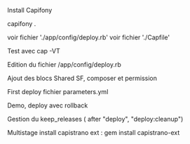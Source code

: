 Install Capifony 

capifony .


voir fichier  './app/config/deploy.rb'
voir fichier  './Capfile'

Test avec cap -VT

Edition du fichier  /app/config/deploy.rb

Ajout des blocs Shared SF, composer et permission

First deploy fichier parameters.yml

Demo, deploy avec rollback

Gestion du  keep_releases ( after "deploy", "deploy:cleanup") 


Multistage 
install capistrano ext : gem install capistrano-ext

